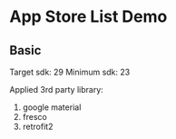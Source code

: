 # App Store List Demo

## Basic

Target sdk: 29
Minimum sdk: 23

Applied 3rd party library:
1. google material
2. fresco
3. retrofit2

